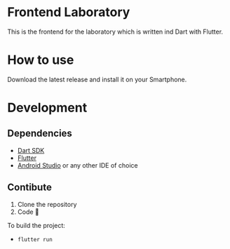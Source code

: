 # Frontend Laboratory

This is the frontend for the laboratory which is written ind Dart with Flutter.

# How to use
Download the latest release and install it on your Smartphone.

# Development
## Dependencies
- [Dart SDK](https://dart.dev/get-dart)
- [Flutter](https://flutter.dev/)
- [Android Studio](https://developer.android.com/studio) or any other IDE of choice

## Contibute
1. Clone the repository
2. Code 🎉

To build the project:
- `flutter run`
